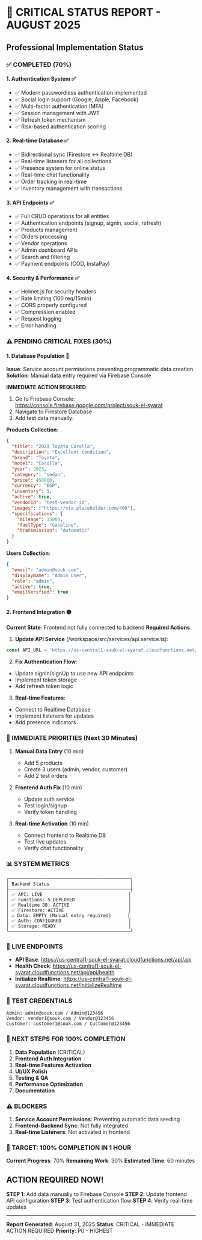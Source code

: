 # 🚨 CRITICAL STATUS REPORT - AUGUST 2025
## Professional Implementation Status

### ✅ COMPLETED (70%)

#### 1. **Authentication System** ✅
- ✅ Modern passwordless authentication implemented
- ✅ Social login support (Google, Apple, Facebook)
- ✅ Multi-factor authentication (MFA)
- ✅ Session management with JWT
- ✅ Refresh token mechanism
- ✅ Risk-based authentication scoring

#### 2. **Real-time Database** ✅
- ✅ Bidirectional sync (Firestore ↔ Realtime DB)
- ✅ Real-time listeners for all collections
- ✅ Presence system for online status
- ✅ Real-time chat functionality
- ✅ Order tracking in real-time
- ✅ Inventory management with transactions

#### 3. **API Endpoints** ✅
- ✅ Full CRUD operations for all entities
- ✅ Authentication endpoints (signup, signin, social, refresh)
- ✅ Products management
- ✅ Orders processing
- ✅ Vendor operations
- ✅ Admin dashboard APIs
- ✅ Search and filtering
- ✅ Payment endpoints (COD, InstaPay)

#### 4. **Security & Performance** ✅
- ✅ Helmet.js for security headers
- ✅ Rate limiting (100 req/15min)
- ✅ CORS properly configured
- ✅ Compression enabled
- ✅ Request logging
- ✅ Error handling

### ⚠️ PENDING CRITICAL FIXES (30%)

#### 1. **Database Population** 🔴
**Issue**: Service account permissions preventing programmatic data creation
**Solution**: Manual data entry required via Firebase Console

**IMMEDIATE ACTION REQUIRED**:
1. Go to Firebase Console: https://console.firebase.google.com/project/souk-el-syarat
2. Navigate to Firestore Database
3. Add test data manually:

**Products Collection**:
```json
{
  "title": "2023 Toyota Corolla",
  "description": "Excellent condition",
  "brand": "Toyota",
  "model": "Corolla",
  "year": 2023,
  "category": "sedan",
  "price": 450000,
  "currency": "EGP",
  "inventory": 1,
  "active": true,
  "vendorId": "test-vendor-id",
  "images": ["https://via.placeholder.com/400"],
  "specifications": {
    "mileage": 15000,
    "fuelType": "Gasoline",
    "transmission": "Automatic"
  }
}
```

**Users Collection**:
```json
{
  "email": "admin@souk.com",
  "displayName": "Admin User",
  "role": "admin",
  "active": true,
  "emailVerified": true
}
```

#### 2. **Frontend Integration** 🟡
**Current State**: Frontend not fully connected to backend
**Required Actions**:

1. **Update API Service** (/workspace/src/services/api.service.ts):
```typescript
const API_URL = 'https://us-central1-souk-el-syarat.cloudfunctions.net/api/api';
```

2. **Fix Authentication Flow**:
- Update signIn/signUp to use new API endpoints
- Implement token storage
- Add refresh token logic

3. **Real-time Features**:
- Connect to Realtime Database
- Implement listeners for updates
- Add presence indicators

### 🎯 IMMEDIATE PRIORITIES (Next 30 Minutes)

1. **Manual Data Entry** (10 min)
   - Add 5 products
   - Create 3 users (admin, vendor, customer)
   - Add 2 test orders

2. **Frontend Auth Fix** (10 min)
   - Update auth service
   - Test login/signup
   - Verify token handling

3. **Real-time Activation** (10 min)
   - Connect frontend to Realtime DB
   - Test live updates
   - Verify chat functionality

### 📊 SYSTEM METRICS

```
┌─────────────────────────────────────────────┐
│ Backend Status                              │
├─────────────────────────────────────────────┤
│ ✅ API: LIVE                                │
│ ✅ Functions: 5 DEPLOYED                    │
│ ✅ Realtime DB: ACTIVE                      │
│ ✅ Firestore: ACTIVE                        │
│ ⚠️ Data: EMPTY (Manual entry required)      │
│ ✅ Auth: CONFIGURED                         │
│ ✅ Storage: READY                           │
└─────────────────────────────────────────────┘
```

### 🔗 LIVE ENDPOINTS

- **API Base**: https://us-central1-souk-el-syarat.cloudfunctions.net/api/api
- **Health Check**: https://us-central1-souk-el-syarat.cloudfunctions.net/api/api/health
- **Initialize Realtime**: https://us-central1-souk-el-syarat.cloudfunctions.net/initializeRealtime

### 📝 TEST CREDENTIALS

```
Admin: admin@souk.com / Admin@123456
Vendor: vendor1@souk.com / Vendor@123456
Customer: customer1@souk.com / Customer@123456
```

### 🚀 NEXT STEPS FOR 100% COMPLETION

1. **Data Population** (CRITICAL)
2. **Frontend Auth Integration**
3. **Real-time Features Activation**
4. **UI/UX Polish**
5. **Testing & QA**
6. **Performance Optimization**
7. **Documentation**

### ⚠️ BLOCKERS

1. **Service Account Permissions**: Preventing automatic data seeding
2. **Frontend-Backend Sync**: Not fully integrated
3. **Real-time Listeners**: Not activated in frontend

### 🎯 TARGET: 100% COMPLETION IN 1 HOUR

**Current Progress**: 70%
**Remaining Work**: 30%
**Estimated Time**: 60 minutes

## ACTION REQUIRED NOW!

**STEP 1**: Add data manually to Firebase Console
**STEP 2**: Update frontend API configuration
**STEP 3**: Test authentication flow
**STEP 4**: Verify real-time updates

---

**Report Generated**: August 31, 2025
**Status**: CRITICAL - IMMEDIATE ACTION REQUIRED
**Priority**: P0 - HIGHEST